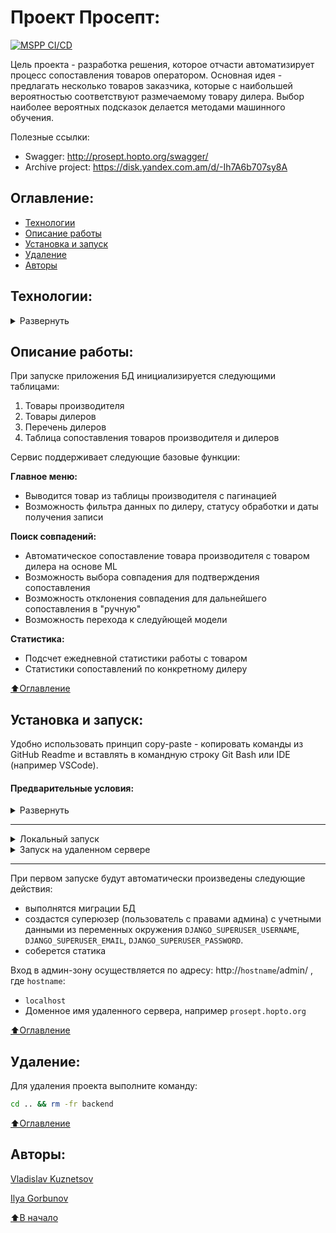 # Проект Просепт:
[![MSPP CI/CD](https://github.com/Prosept-marking/backend/actions/workflows/main.yml/badge.svg)](https://github.com/Prosept-marking/backend/actions/workflows/main.yml/badge.svg)

Цель проекта - разработка решения, которое отчасти автоматизирует процесс сопоставления товаров оператором. Основная идея - предлагать несколько товаров заказчика, которые с наибольшей вероятностью соответствуют размечаемому товару дилера. Выбор наиболее вероятных подсказок делается методами машинного обучения.

Полезные ссылки:
- Swagger: http://prosept.hopto.org/swagger/
- Archive project: https://disk.yandex.com.am/d/-Ih7A6b707sy8A



## Оглавление:
- [Технологии](#технологии)
- [Описание работы](#описание-работы)
- [Установка и запуск](#установка-и-запуск)
- [Удаление](#удаление)
- [Авторы](#авторы)



## Технологии:
<details><summary>Развернуть</summary>

**Языки программирования, библиотеки и модули:**

[![Python](https://img.shields.io/badge/Python-v3.11-blue?logo=python)](https://www.python.org/)
[![Pandas](https://img.shields.io/badge/-pandas-464646?logo=)](https://docs.python.org/3/library/pandas.html#the-interpreter-stack)
[![logging](https://img.shields.io/badge/-logging-464646?logo=)](https://docs.python.org/3/library/logging.html)
[![Pytest](https://img.shields.io/badge/-Pytest-464646?logo=Pytest)](https://docs.pytest.org/en/latest/)
[![uvicorn](https://img.shields.io/badge/-uvicorn-464646?logo=Uvicorn)](https://www.uvicorn.org/)


**Фреймворк, расширения и библиотеки:**

[![Django](https://img.shields.io/badge/Django-v4.1-blue?logo=Django)](https://www.djangoproject.com/)


**База данных:**

[![PostgreSQL](https://img.shields.io/badge/-PostgreSQL-464646?logo=PostgreSQL)](https://www.postgresql.org/)


**CI/CD:**

[![GitHub_Actions](https://img.shields.io/badge/-GitHub_Actions-464646?logo=GitHub)](https://docs.github.com/en/actions)
[![docker_hub](https://img.shields.io/badge/-Docker_Hub-464646?logo=docker)](https://hub.docker.com/)
[![docker_compose](https://img.shields.io/badge/-Docker%20Compose-464646?logo=docker)](https://docs.docker.com/compose/)
[![Nginx](https://img.shields.io/badge/-NGINX-464646?logo=NGINX)](https://nginx.org/ru/)

[⬆️Оглавление](#оглавление)
</details>



## Описание работы:
При запуске приложения БД инициализируется следующими таблицами:
1. Товары производителя
2. Товары дилеров
3. Перечень дилеров
4. Таблица сопоставления товаров производителя и дилеров

Сервис поддерживает следующие базовые функции:

**Главное меню:**

- Выводится товар из таблицы производителя с пагинацией
- Возможность фильтра данных по дилеру, статусу обработки и даты получения записи

**Поиск совпадений:**

- Автоматическое сопоставление товара производителя с товаром дилера на основе ML
- Возможность выбора совпадения для подтверждения сопоставления
- Возможность отклонения совпадения для дальнейшего сопоставления в "ручную"
- Возможность перехода к следуйющей модели

**Статистика:**

- Подсчет ежедневной статистики работы с товаром
- Статистики сопоставлений по конкретному дилеру

[⬆️Оглавление](#оглавление)



## Установка и запуск:
Удобно использовать принцип copy-paste - копировать команды из GitHub Readme и вставлять в командную строку Git Bash или IDE (например VSCode).
#### Предварительные условия:
<details><summary>Развернуть</summary>

Предполагается, что пользователь:
 - создал аккаунт [DockerHub](https://hub.docker.com/), если запуск будет производиться на удаленном сервере.
 - установил [Docker](https://docs.docker.com/engine/install/) и [Docker Compose](https://docs.docker.com/compose/install/) на локальной машине или на удаленном сервере, где проект будет запускаться в контейнерах. Проверить наличие можно выполнив команды:
    ```bash
    docker --version && docker-compose --version
    ```
</details>
<hr>
<details><summary>Локальный запуск</summary>

1. Клонируйте репозиторий с GitHub и в **.env**-файле введите данные для переменных окружения (значения даны для примера, но их можно оставить; подсказки даны в комментариях):
```bash
git clone https://github.com/Prosept-marking/backend.git && \
cd backend && \
cp .env_example .env && \
nano .env
```
Для работы сервиса необходимо задать значения минимум пяти переменным окружения: `POSTGRES_USER`, `POSTGRES_PASSWORD`, `POSTGRES_DB`, , `DB_HOST`, `DB_PORT`.


2. Запуск - из корневой директории проекта выполните команду:
```bash
docker compose up -d --build
```
Проект будет развернут в четырех docker-контейнерах (db, backend, frontend, nginx) по адресу `http://localhost:80`.

3. Остановить docker и удалить контейнеры можно командой из корневой директории проекта:
```bash
docker compose down
```
Если также необходимо удалить тома базы данных и статики:
```bash
docker compose down -v
```
<hr></details>
<details><summary>Запуск на удаленном сервере</summary>

1. Создайте `Actions.Secrets` согласно списку ниже (значения указаны для примера) + переменные окружения из `env_example` файла:
```py

# Данные удаленного сервера и ssh-подключения:
HOST  # публичный IP-адрес вашего удаленного сервера
USER
SSH_KEY
SSH_PASSPHRASE

#  Переменные для работы с PostgreSQL.
POSTGRES_HOST=db
POSTGRES_DB=postgres
POSTGRES_PORT=5432
POSTGRES_USER=postgres
POSTGRES_PASSWORD=12345

# Переменные для создания суперюзера.
DJANGO_SUPERUSER_USERNAME=admin
DJANGO_SUPERUSER_EMAIL=admin@admin.com
DJANGO_SUPERUSER_PASSWORD=admpass

# Переменные для работы с docker.
DOCKERHUB_USERNAME=username
DOCKERHUB_USERNAME_FRONT=username_front
PROJECT_NAME=project_name
```

4. Запустите вручную `workflow`, чтобы автоматически развернуть проект в четырех docker-контейнерах (db, backend, frontend, nginx) на удаленном сервере.
</details>
<hr>

При первом запуске будут автоматически произведены следующие действия:
  * выполнятся миграции БД
  * создастся суперюзер (пользователь с правами админа) с учетными данными из переменных окружения `DJANGO_SUPERUSER_USERNAME`, `DJANGO_SUPERUSER_EMAIL`, `DJANGO_SUPERUSER_PASSWORD`.
  * соберется статика

Вход в админ-зону осуществляется по адресу: http://`hostname`/admin/ , где `hostname`:
  * `localhost`
  * Доменное имя удаленного сервера, например `prosept.hopto.org`

[⬆️Оглавление](#оглавление)



## Удаление:
Для удаления проекта выполните команду:
```bash
cd .. && rm -fr backend
```

[⬆️Оглавление](#оглавление)



## Авторы:

[Vladislav Kuznetsov](https://github.com/VladislavCR)

[Ilya Gorbunov](https://github.com/gorbunov-ilya)

[⬆️В начало](#Проект-MSPP)
